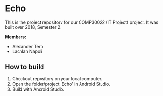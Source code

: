 # Echo
This is the project repository for our COMP30022 (IT Project) project.
It was built over 2018, Semester 2.

**Members:**
- Alexander Terp
- Lachlan Napoli


## How to build
1. Checkout repository on your local computer.
2. Open the folder/project 'Echo' in Android Studio.
3. Build with Android Studio.

